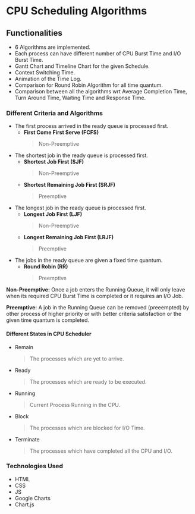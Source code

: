 # CPU Scheduling Algorithms

## Functionalities
- 6 Algorithms are implemented.
- Each process can have different number of CPU Burst Time and I/O Burst Time.
- Gantt Chart and Timeline Chart for the given Schedule.
- Context Switching Time.
- Animation of the Time Log.
- Comparison for Round Robin Algorithm for all time quantum.
- Comparison between all the algorithms wrt Average Completion Time, Turn Around Time, Waiting Time and Response Time.


### Different Criteria and Algorithms
- The first process arrived in the ready queue is processed first.
  - **First Come First Serve (FCFS)**
    >Non-Preemptive
- The shortest job in the ready queue is processed first.
  - **Shortest Job First (SJF)**
    >Non-Preemptive
  - **Shortest Remaining Job First (SRJF)**
    >Preemptive
- The longest job in the ready queue is processed first.
  - **Longest Job First (LJF)**
    >Non-Preemptive
  - **Longest Remaining Job First (LRJF)**
    >Preemptive
- The jobs in the ready queue are given a fixed time quantum.
  - **Round Robin (RR)**
    >Preemptive

    
**Non-Preemptive:**
  Once a job enters the Running Queue, it will only leave when its required CPU Burst Time is completed or it requires an I/O Job.
  
**Preemptive:**
  A job in the Running Queue can be removed (preeempted) by other process of higher priority or with better criteria satisfaction or the given time quantum is completed.
  
#### Different States in CPU Scheduler
- Remain
  >The processes which are yet to arrive.
- Ready
  >The processes which are ready to be executed.
- Running
  >Current Process Running in the CPU.
- Block
  >The processes which are blocked for I/O Time.
- Terminate
  >The processes which have completed all the CPU and I/O.
  
### Technologies Used
- HTML
- CSS
- JS
- Google Charts
- Chart.js
